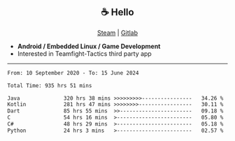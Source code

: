 <h2 align="center"> ☕ Hello </h2>

<p align="center">
  <a href="https://steamcommunity.com/id/Niforances/">Steam</a> |
  <a href="https://gitlab.com/niforances">Gitlab</a>
</p>

 - **Android / Embedded Linux / Game Development**
 - Interested in Teamfight-Tactics third party app

------

<!--START_SECTION:waka-->

```txt
From: 10 September 2020 - To: 15 June 2024

Total Time: 935 hrs 51 mins

Java              320 hrs 38 mins >>>>>>>>>----------------   34.26 %
Kotlin            281 hrs 47 mins >>>>>>>>-----------------   30.11 %
Dart              85 hrs 55 mins  >>-----------------------   09.18 %
C                 54 hrs 16 mins  >------------------------   05.80 %
C#                48 hrs 29 mins  >------------------------   05.18 %
Python            24 hrs 3 mins   >------------------------   02.57 %
```

<!--END_SECTION:waka-->
